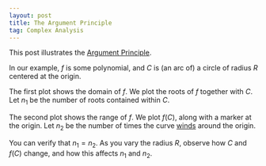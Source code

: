 ```yaml
---
layout: post
title: The Argument Principle
tag: Complex Analysis
---
```


This post illustrates the [Argument Principle](http://en.wikipedia.org/wiki/Argument_principle).

<!--more-->

In our example, $f$ is some polynomial, and $C$ is (an arc of) a circle of radius $R$ centered at the origin.

The first plot shows the domain of $f$. We plot the roots of $f$ together with $C$. Let $n_1$ be the number of roots contained within $C$.

The second plot shows the range of $f$. We plot $f(C)$, along with a marker at the origin. Let $n_2$ be the number of times the curve [winds](http://en.wikipedia.org/wiki/Winding_number) around the origin. 

You can verify that $n_1 = n_2$. As you vary the radius $R$, observe how $C$ and $f(C)$ change, and how this affects $n_1$ and $n_2$.

<div id="auto">
  <script type="text/x-sage">
z,t = var('z, t')  
@interact
def plot_winding(f=('$f$', z^4  + 5*z^3 + z + 6), 
                 Radius = slider(0,10,default=1), 
                 maxT = slider(0,2*pi,default=2*pi,label="max. Theta")):
    
    # Find roots of the equation (and convert to numerical approximation)
    roots = [(CDF(r).real(),CDF(r).imag()) for r in f.roots(multiplicities=False)]
    # Circle in domain
    circle = lambda R,t: R*exp(I*t)
    # Image of circle in range
    curve = lambda R,t: f(z=R*exp(I*t))    
    
    # Create plots
    plot_roots = scatter_plot(roots,marker="*")
    plot_circle = parametric_plot((circle(Radius,t).real(),circle(Radius,t).imag()),(t,0,maxT),title="Domain")
    plot_zero = scatter_plot([(0,0)],marker="*")
    plot_image = parametric_plot((curve(Radius,t).real(),curve(Radius,t).imag()),(t,0,maxT),title="Range")
    
    # Show plots
    show(plot_roots + plot_circle)
    show(plot_zero + plot_image)
  </script>
</div>
